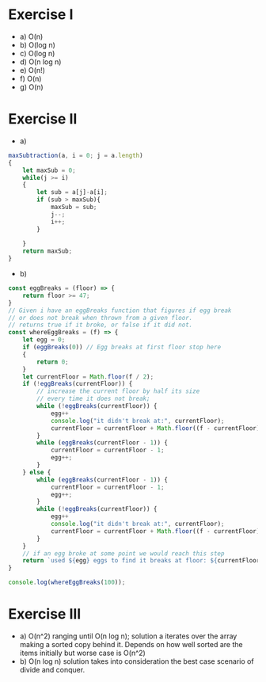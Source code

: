 # Exercise I
*   a) O(n)
*   b) O(log n)
*   c) O(log n)
*   d) O(n log n)
*   e) O(n!)
*   f) O(n)
*   g) O(n)

# Exercise II
*   a)
```Javascript
maxSubtraction(a, i = 0; j = a.length)
{
    let maxSub = 0;
    while(j >= i)
    {
        let sub = a[j]-a[i];
        if (sub > maxSub){
            maxSub = sub;
            j--;
            i++;
        }
        
    }
    return maxSub;
}
```
*   b) 
```Javascript
const eggBreaks = (floor) => {
    return floor >= 47;
}
// Given i have an eggBreaks function that figures if egg break
// or does not break when thrown from a given floor.
// returns true if it broke, or false if it did not.
const whereEggBreaks = (f) => {
    let egg = 0;
    if (eggBreaks(0)) // Egg breaks at first floor stop here
    {
        return 0;
    }
    let currentFloor = Math.floor(f / 2);
    if (!eggBreaks(currentFloor)) {
        // increase the current floor by half its size
        // every time it does not break;
        while (!eggBreaks(currentFloor)) {
            egg++
            console.log("it didn't break at:", currentFloor);
            currentFloor = currentFloor + Math.floor((f - currentFloor) / 2);
        }
        while (eggBreaks(currentFloor - 1)) {
            currentFloor = currentFloor - 1;
            egg++;
        }
    } else {
        while (eggBreaks(currentFloor - 1)) {
            currentFloor = currentFloor - 1;
            egg++;
        }
        while (!eggBreaks(currentFloor)) {
            egg++
            console.log("it didn't break at:", currentFloor);
            currentFloor = currentFloor + Math.floor((f - currentFloor) / 2);
        }
    }
    // if an egg broke at some point we would reach this step
    return `used ${egg} eggs to find it breaks at floor: ${currentFloor}`;
}

console.log(whereEggBreaks(100));
```
# Exercise III
*   a) O(n^2) ranging until O(n log n);
    solution a iterates over the array making a sorted copy behind it.
    Depends on how well sorted are the items initially but worse case is O(n^2)
*   b) O(n log n)
    solution takes into consideration the best case scenario of divide and conquer.